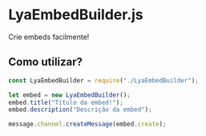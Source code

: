 # LyaEmbedBuilder.js
Crie embeds facilmente!

## Como utilizar?

```js
const LyaEmbedBuilder = require("./LyaEmbedBuilder");

let embed = new LyaEmbedBuilder();
embed.title("Título da embed!");
embed.description("Descrição da embed");

message.channel.createMessage(embed.create);
```
